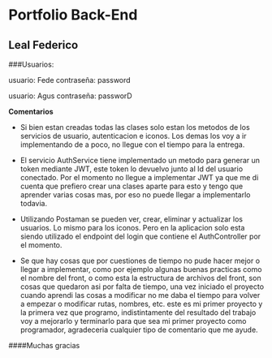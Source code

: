 # Portfolio Back-End
## Leal Federico

###Usuarios:

usuario: Fede
contraseña: password

usuario: Agus
contraseña: passworD

**Comentarios**
- Si bien estan creadas todas las clases solo estan los metodos de los servicios de usuario, autenticacion e iconos. Los demas los voy a ir implementando de a poco, no llegue con el tiempo para la entrega.

- El servicio AuthService tiene implementado un metodo para generar un token mediante JWT, este token lo devuelvo junto al Id del usuario conectado. Por el momento no llegue a implementar JWT ya que me di cuenta que prefiero crear una clases aparte para esto y tengo que aprender varias cosas mas, por eso no puede llegar a implementarlo todavia.

- Utilizando Postaman se pueden ver, crear, eliminar y actualizar los usuarios.  Lo mismo para los iconos. Pero en la aplicacion solo esta siendo utilizado el endpoint del login que contiene el AuthController por el momento. 

- Se que hay cosas que por cuestiones de tiempo no pude hacer mejor o llegar a implementar, como por ejemplo algunas buenas practicas como el nombre del front, o como esta la estructura de archivos del front, son cosas que quedaron asi por falta de tiempo, una vez iniciado el proyecto cuando aprendi las cosas a modificar no me daba el tiempo para volver a empezar o modificar rutas, nombres, etc.  este es mi primer proyecto y la primera vez que programo, indistintamente del resultado del trabajo voy a mejorarlo y terminarlo para que sea mi primer proyecto como programador, agradeceria cualquier tipo de comentario que me ayude.

 ####Muchas gracias
